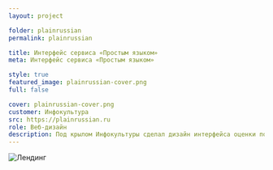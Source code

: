 ```yaml
---
layout: project

folder: plainrussian
permalink: plainrussian

title: Интерфейс сервиса «Простым языком»
meta: Интерфейс сервиса «Простым языком»

style: true
featured_image: plainrussian-cover.png
full: false

cover: plainrussian-cover.png
customer: Инфокультура
src: https://plainrussian.ru
role: Веб-дизайн
description: Под крылом Инфокультуры сделал дизайн интерфейса оценки понятности текста.
---
```



<div class="row pb-5">
  <div class="col-10 text-center emerge">
    <img src="{{site.baseurl}}/src/img/project_img/{{page.folder}}/landing.png" class="img-fluid rounded mb-3" alt="Лендинг">
  </div>
</div>










